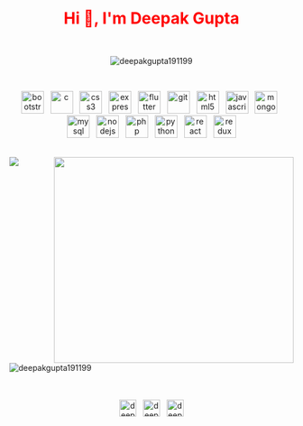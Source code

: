 <h1 align="center" style="color:red;">Hi 👋, I'm Deepak Gupta</h1>
<br />
<p align="center"> <img src="https://komarev.com/ghpvc/?username=deepakgupta191199" alt="deepakgupta191199" /> </p>
<br />
<p align="center"><img src="https://devicons.github.io/devicon/devicon.git/icons/bootstrap/bootstrap-plain.svg" alt="bootstrap" width="40" height="40"/>&nbsp;&nbsp;
  <img src="https://devicons.github.io/devicon/devicon.git/icons/c/c-original.svg" alt="c" width="40" height="40"/>&nbsp;&nbsp;
  <img src="https://devicons.github.io/devicon/devicon.git/icons/css3/css3-original-wordmark.svg" alt="css3" width="40" height="40"/>&nbsp;&nbsp;
  <img src="https://devicons.github.io/devicon/devicon.git/icons/express/express-original-wordmark.svg" alt="express" width="40" height="40"/>&nbsp;&nbsp;
  <img src="https://www.vectorlogo.zone/logos/flutterio/flutterio-icon.svg" alt="flutter" width="40" height="40"/>&nbsp;&nbsp;
  <img src="https://www.vectorlogo.zone/logos/git-scm/git-scm-icon.svg" alt="git" width="40" height="40"/>&nbsp;&nbsp;
  <img src="https://devicons.github.io/devicon/devicon.git/icons/html5/html5-original-wordmark.svg" alt="html5" width="40" height="40"/>&nbsp;&nbsp;
  <img src="https://devicons.github.io/devicon/devicon.git/icons/javascript/javascript-original.svg" alt="javascript" width="40" height="40"/>&nbsp;&nbsp;
  <img src="https://devicons.github.io/devicon/devicon.git/icons/mongodb/mongodb-original-wordmark.svg" alt="mongodb" width="40" height="40"/>&nbsp;&nbsp;
  <img src="https://devicons.github.io/devicon/devicon.git/icons/mysql/mysql-original-wordmark.svg" alt="mysql" width="40" height="40"/>&nbsp;&nbsp;
  <img src="https://devicons.github.io/devicon/devicon.git/icons/nodejs/nodejs-original-wordmark.svg" alt="nodejs" width="40" height="40"/>&nbsp;&nbsp;
  <img src="https://devicons.github.io/devicon/devicon.git/icons/php/php-original.svg" alt="php" width="40" height="40"/>&nbsp;&nbsp;
  <img src="https://devicons.github.io/devicon/devicon.git/icons/python/python-original.svg" alt="python" width="40" height="40"/>&nbsp;&nbsp;
  <img src="https://devicons.github.io/devicon/devicon.git/icons/react/react-original-wordmark.svg" alt="react" width="40" height="40"/>&nbsp;&nbsp;
  <img src="https://devicons.github.io/devicon/devicon.git/icons/redux/redux-original.svg" alt="redux" width="40" height="40"/>
</p>
<br />

<!-- Looks Good in small or large screens -->
<div>
  <img src="https://i.giphy.com/media/l4hLVfpZQf1Ca0bhm/giphy-downsized.gif" align="right" width="425" height="365"/>
</div>
<div>
  <img align="center" src=https://github-readme-stats.vercel.app/api?username=deepakgupta191199&theme=dracula&show_icons=true" />
  <br />
  <img align="center" src="https://github-readme-stats.vercel.app/api/top-langs/?username=deepakgupta191199&layout=compact&theme=dracula" alt="deepakgupta191199" />  
</div>



<br />
&nbsp;
<br />
<p align="center">
<a href="https://linkedin.com/in/deepakgupta191199" target="blank"><img align="center" src="https://www.vectorlogo.zone/logos/linkedin/linkedin-icon.svg" alt="deepakgupta191199" height="30" width="30" /></a>&nbsp&nbsp
<a href="https://www.hackerrank.com/deepakg202" target="blank"><img align="center" src="https://cdn.jsdelivr.net/npm/simple-icons@3.0.1/icons/hackerrank.svg" alt="deepakg202" height="30" width="30" /></a>&nbsp&nbsp
<a href="https://stackoverflow.com/users/deepakgupta191199" target="blank"><img align="center" src="https://www.vectorlogo.zone/logos/stackoverflow/stackoverflow-icon.svg" alt="deepakgupta191199" height="30" width="30" /></a>
</p>
